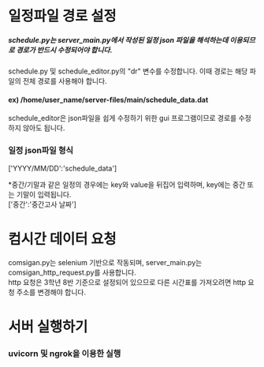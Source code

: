 # 일정파일 경로 설정
##### schedule.py는 server_main.py에서 작성된 일정 json 파일을 해석하는데 이용되므로 경로가 반드시 수정되어야 합니다.
schedule.py 및 schedule_editor.py의 "dr" 변수를 수정합니다. 이때 경로는 해당 파일의 전체 경로를 사용해야 합니다.</br> 
#### ex) /home/user_name/server-files/main/schedule_data.dat
schedule_editor은 json파일을 쉽게 수정하기 위한 gui 프로그램이므로 경로를 수정하지 않아도 됩니다.

### 일정 json파일 형식
['YYYY/MM/DD':'schedule_data']</br>

*중간/기말과 같은 일정의 경우에는 key와 value을 뒤집어 입력하며, key에는 중간 또는 기말이 입력됩니다.</br>
['중간':'중간고사 날짜']

# 컴시간 데이터 요청
comsigan.py는 selenium 기반으로 작동되며, server_main.py는 comsigan_http_request.py를 사용합니다.</br>
http 요청은 3학년 8반 기준으로 설정되어 있으므로 다른 시간표를 가져오려면 http 요청 주소를 변경해야 합니다.

# 서버 실행하기
### uvicorn 및 ngrok을 이용한 실행
